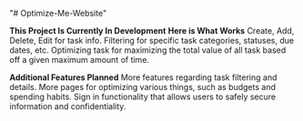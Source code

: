 "# Optimize-Me-Website" 

**This Project Is Currently In Development**
**Here is What Works**
Create, Add, Delete, Edit for task info. 
Filtering for specific task categories, statuses, due dates, etc. 
Optimizing task for maximizing the total value of all task based off a given maximum amount of time.

**Additional Features Planned**
More features regarding task filtering and details.
More pages for optimizing various things, such as budgets and spending habits.
Sign in functionality that allows users to safely secure information and confidentiality.
